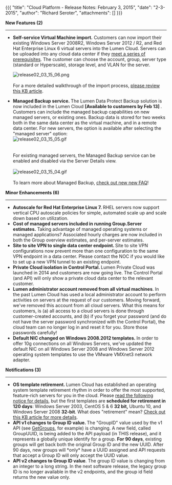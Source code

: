{{{
  "title": "Cloud Platform - Release Notes: February 3, 2015",
  "date": "2-3-2015",
  "author": "Richard Seroter",
  "attachments": []
}}}

<p><strong>New Features (2)</strong>
</p>
<div>
  <hr>
</div>
<ul>
<li><strong><strong>Self-service Virtual Machine import.</strong></strong>&nbsp;Customers can now import their existing Windows Server 2008R2, Windows Server 2012 / R2, and Red Hat Enterprise Linux 6 virtual servers into the Lumen Cloud. Servers can be uploaded into any cloud data center if they <a href="https://t3n.zendesk.com/entries/60156724-Self-Service-VM-Import-OVF-Requirements">meet a series of prerequisites</a>. The customer can choose the account, group, server type (standard or Hyperscale), storage level, and VLAN for the server.&nbsp;<strong><br /></strong>
<p><img src="https://t3n.zendesk.com/attachments/token/VbmsTcFXJJXEUBoMw4kgouG7H/?name=release02_03_15_06.png" alt="release02_03_15_06.png" /><br /><br >For a more detailed walkthrough of the import process, <a href="https://t3n.zendesk.com/entries/61959224-Using-Self-Service-VM-Import">please review this KB article</a>.</p>
</li>
<li><strong>Managed Backup service.&nbsp;</strong>The Lumen Data Protect Backup solution is now included in the Lumen Cloud <strong>[Available to customers by Feb 13]&nbsp;</strong>. Customers can include the managed backup capabilities on new managed servers, or existing ones. Backup data is stored for two weeks both in the same data center as the virtual machine, and in a remote data center. For new servers, the option is available after selecting the "managed server" option:<br /><img src="https://t3n.zendesk.com/attachments/token/KWAbKUNLv7bDSkw3nz6ZaNyWe/?name=release02_03_15_05.gif" alt="release02_03_15_05.gif" /><br /><br /><br />For existing managed servers, the Managed Backup service can be enabled and disabled via the Server Details view.<br /><br /><img src="https://t3n.zendesk.com/attachments/token/N9lXMwqEyFN1jApitaTiyo6cq/?name=release02_03_15_04.gif" alt="release02_03_15_04.gif" /><br /><br />To learn more about Managed Backup, <a href="https://t3n.zendesk.com/entries/62310380-Managed-Backup-Frequently-Asked-Questions">check out new new FAQ</a>!</li>
</ul>
<p></p>
<p><strong>Minor Enhancements (6)</strong></p>
<div><hr .></div>
<ul>
<li><strong>Autoscale for Red Hat Enterprise Linux 7.&nbsp;</strong>RHEL servers now support vertical CPU autoscale policies for simple, automated scale up and scale down based on utilization.</li>
<li><strong>Cost of managed servers included in running Group.Server estimates.</strong>&nbsp;Taking advantage of managed operating systems or managed applications? Associated hourly charges are now included in both the Group overview estimates, and per-server estimates.</li>
<li><strong>Site to site VPN to single data center endpoint. </strong>Site to site VPN configurations now prevent more than one configuration to the same VPN endpoint in a data center. Please contact the NOC if you would like to set up a new VPN tunnel to an existing endpoint.</li>
<li><strong>Private Cloud isolation in Control Portal. </strong>Lumen Private Cloud was launched in 2014 and customers are now going live. The Control Portal (and API) will only show a private cloud data center to the relevant customer.</li>
<li><strong>Lumen administrator account removed from all virtual machines</strong>. In the past Lumen Cloud has used a local administrator account to perform activities on servers at the request of our customers. Moving forward, we've removed this&nbsp;account from all cloud servers. What this means for customers, is (a) all access to a cloud servers is done through customer-created accounts, and (b) if you forget your password (and do not have the server password synchronized with the Control Portal), the cloud team can no longer log in and reset it for you. Store those passwords carefully!</li>
<li><strong>Default NIC changed on Windows 2008.2012 templates.&nbsp;</strong>In order to offer 10g connections on all Windows Servers, we've updated the default NIC on all Windows Server 2008 and Windows Server 2012 operating system templates to use the VMware VMXnet3 network adapter.</li>
</ul>
<p></p>
<p><strong>Notifications (3)</strong></p>
<div><hr /></div>
<ul>
<li><strong>OS template retirement. </strong>Lumen Cloud has established an operating system template retirement rhythm in order to offer the most supported, feature-rich servers for you in the cloud. Please <a href="https://t3n.zendesk.com/entries/61762904-Operating-System-Retirement-Notice-Feb-3-2015">read the following notice for details</a>, but the first templates are <strong>scheduled for retirement in 120 days</strong>: Windows Server 2003, CentOS 5 &amp; 6 <strong>32 bit,&nbsp;</strong>Ubuntu 10, and Windows Server 2008&nbsp;<strong>32-bit</strong>. What does "retirement" mean? <a href="https://t3n.zendesk.com/entries/62177360-Operating-System-Template-Retirement-Policy">Check out this KB article for more details</a>.</li>
<li><strong>API v1 changes to Group ID value. </strong>The "GroupID" value used by the v1 API (see <a href="https://t3n.zendesk.com/entries/20979826-Get-Groups">GetGroups</a>, for example) is changing. A new field, called GroupUUID, is being added to the API payload (in THIS release), and it represents a globally unique identify for a group. <strong>For 90 days</strong>, existing groups will get back both the original Group ID and the new UUID. After 90 days, new groups will *only* have a UUID assigned and API requests that accept a Group ID will only accept the UUID value.</li>
<li><strong>API v2 changes to Group ID value<span class="copyonly"></span></strong><span>. The group ID value is changing from an integer to a long string. In the next software release, the legacy group ID is no longer available in the v2 endpoints, and the group id field returns the new value only.</span></li>
</ul>
